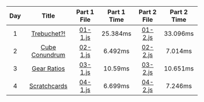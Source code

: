 |Day|Title|Part 1 File|Part 1 Time|Part 2 File|Part 2 Time|
|:-:|:-:|:-:|:-:|:-:|:-:|
|1|[Trebuchet?!](https://adventofcode.com/2023/day/1)|[01-1.js](01-1.js#L1002)|25.384ms|[01-2.js](01-2.js#L1002)|33.096ms|
|2|[Cube Conundrum](https://adventofcode.com/2023/day/2)|[02-1.js](02-1.js#L102)|6.492ms|[02-2.js](02-2.js#L102)|7.014ms|
|3|[Gear Ratios](https://adventofcode.com/2023/day/3/)|[03-1.js](03-1.js#L142)|10.59ms|[03-2.js](03-2.js#L142)|10.651ms|
|4|[Scratchcards](https://adventofcode.com/2023/day/4)|[04-1.js](04-1.js#L218)|6.699ms|[04-2.js](04-2.js#L218)|7.246ms|